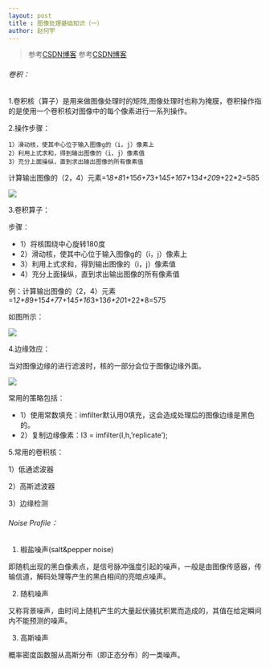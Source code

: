 ```yaml
---
layout: post
title : 图像处理基础知识（一）
author: 赵何宇 
---
```


> 参考[CSDN博客](http://blog.csdn.net/sunmc1204953974/article/details/50622940)
> 参考[CSDN博客](http://blog.csdn.net/xueyedie1234/article/details/51577495)

###### 卷积：

1.卷积核（算子）是用来做图像处理时的矩阵,图像处理时也称为掩膜，卷积操作指的是使用一个卷积核对图像中的每个像素进行一系列操作。

2.操作步骤：

    1）滑动核，使其中心位于输入图像g的（i，j）像素上
    2）利用上式求和，得到输出图像的（i，j）像素值
    3）充分上面操纵，直到求出输出图像的所有像素值
	
计算输出图像的（2，4）元素=1*8+8*1+15*6+7*3+14*5+16*7+13*4+20*9+22*2=585 

![](http://img.blog.csdn.net/20160603130142302)

3.卷积算子：

步骤：
- 1）将核围绕中心旋转180度
- 2）滑动核，使其中心位于输入图像g的（i，j）像素上
- 3）利用上式求和，得到输出图像的（i，j）像素值
- 4）充分上面操纵，直到求出输出图像的所有像素值

例：计算输出图像的（2，4）元素=1*2+8*9+15*4+7*7+14*5+16*3+13*6+20*1+22*8=575

如图所示： 

![](http://img.blog.csdn.net/20160603130654351)

4.边缘效应：

当对图像边缘的进行滤波时，核的一部分会位于图像边缘外面。 

![](http://img.blog.csdn.net/20160603143253118)

常用的策略包括：
- 1）使用常数填充：imfilter默认用0填充，这会造成处理后的图像边缘是黑色的。
- 2）复制边缘像素：I3 = imfilter(I,h,’replicate’); 

5.常用的卷积核：

1）低通滤波器

2）高斯滤波器

3）边缘检测



###### Noise Profile：

1. 椒盐噪声(salt&pepper noise)

即随机出现的黑白像素点，是信号脉冲强度引起的噪声，一般是由图像传感器，传输信道，解码处理等产生的黑白相间的亮暗点噪声。

2. 随机噪声

又称背景噪声，由时间上随机产生的大量起伏骚扰积累而造成的，其值在给定瞬间内不能预测的噪声。

3. 高斯噪声

概率密度函数服从高斯分布（即正态分布）的一类噪声。

